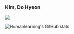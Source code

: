 ### Kim, Do Hyeon
<a href="https://hits.seeyoufarm.com"><img src="https://hits.seeyoufarm.com/api/count/incr/badge.svg?url=https%3A%2F%2Fgithub.com%2FHumanIearning%2F&count_bg=%2379C83D&title_bg=%23555555&icon=pytorch.svg&icon_color=%23E7E7E7&title=hits&edge_flat=false"/></a>


![HumanIearning's GitHub stats](https://github-readme-stats.vercel.app/api?username=HumanIearning&show_icons=true&theme=radical)

<!--
**HumanIearning/HumanIearning** is a ✨ _special_ ✨ repository because its `README.md` (this file) appears on your GitHub profile.

Here are some ideas to get you started:

- 🔭 I’m currently working on ...
- 🌱 I’m currently learning ...
- 👯 I’m looking to collaborate on ...
- 🤔 I’m looking for help with ...
- 💬 Ask me about ...
- 📫 How to reach me: ...
- 😄 Pronouns: ...
- ⚡ Fun fact: ...
-->
